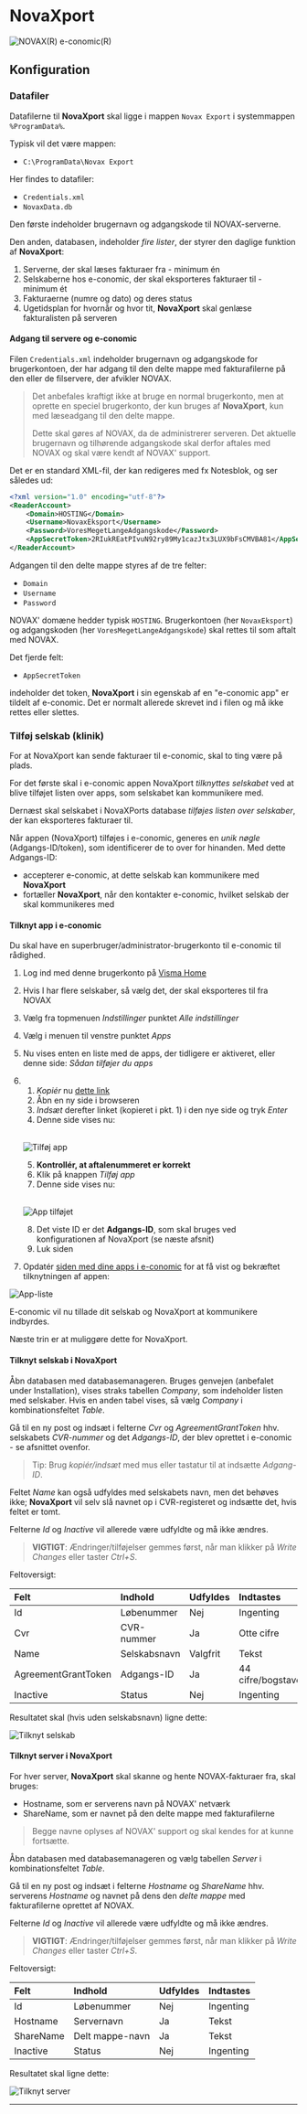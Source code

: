 # NovaXport

![NOVAX(R) e-conomic(R)][Title logos] 


## Konfiguration

### Datafiler

Datafilerne til **NovaXport** skal ligge i mappen `Novax Export` i systemmappen `%ProgramData%`. 

Typisk vil det være mappen:

- `C:\ProgramData\Novax Export`

Her findes to datafiler:

- `Credentials.xml`
- `NovaxData.db`

Den første indeholder brugernavn og adgangskode til NOVAX-serverne.

Den anden, databasen, indeholder *fire lister*, der styrer den daglige funktion af **NovaXport**:

1. Serverne, der skal læses fakturaer fra - minimum én
2. Selskaberne hos e-conomic, der skal eksporteres fakturaer til - minimum ét
3. Fakturaerne (numre og dato) og deres status
4. Ugetidsplan for hvornår og hvor tit, **NovaXport** skal genlæse fakturalisten på serveren


#### Adgang til servere og e-conomic

Filen `Credentials.xml` indeholder brugernavn og adgangskode for brugerkontoen, der har adgang til den delte mappe med fakturafilerne på den eller de filservere, der afvikler NOVAX.

> Det anbefales kraftigt ikke at bruge en normal brugerkonto, men at oprette en speciel brugerkonto, der kun bruges af **NovaXport**, kun med læseadgang til den delte mappe.
>
> Dette skal gøres af NOVAX, da de administrerer serveren. Det aktuelle brugernavn og tilhørende adgangskode skal derfor aftales med NOVAX og skal være kendt af NOVAX' support.

Det er en standard XML-fil, der kan redigeres med fx Notesblok, og ser således ud:

```xml
<?xml version="1.0" encoding="utf-8"?>
<ReaderAccount>
    <Domain>HOSTING</Domain>
    <Username>NovaxEksport</Username>
    <Password>VoresMegetLangeAdgangskode</Password>
    <AppSecretToken>2RIukREatPIvuN92ry89My1cazJtx3LUX9bFsCMVBA81</AppSecretToken>
</ReaderAccount>
```

Adgangen til den delte mappe styres af de tre felter:

- `Domain`
- `Username`
- `Password`

NOVAX' domæne hedder typisk `HOSTING`. Brugerkontoen (her `NovaxEksport`) og adgangskoden (her `VoresMegetLangeAdgangskode`) skal rettes til som aftalt med NOVAX.

Det fjerde felt:

- `AppSecretToken`

indeholder det token, **NovaXport** i sin egenskab af en "e-conomic app" er tildelt af e-conomic. Det er normalt allerede skrevet ind i filen og må ikke rettes eller slettes.

### Tilføj selskab (klinik)

For at NovaXport kan sende fakturaer til e-conomic, skal to ting være på plads.

For det første skal i e-conomic appen NovaXport *tilknyttes selskabet* ved at blive tilføjet listen over apps, som selskabet kan kommunikere med.

Dernæst skal selskabet i NovaXPorts database *tilføjes listen over selskaber*, der kan eksporteres fakturaer til.

Når appen (NovaXport) tilføjes i e-conomic, generes en *unik nøgle* (Adgangs-ID/token), som identificerer de to over for hinanden. Med dette Adgangs-ID:

- accepterer e-conomic, at dette selskab kan kommunikere med **NovaXport**
- fortæller **NovaXport**, når den kontakter e-conomic, hvilket selskab der skal kommunikeres med 

#### Tilknyt app i e-conomic

Du skal have en superbruger/administrator-brugerkonto til e-conomic til rådighed.

1. Log ind med denne brugerkonto på [Visma Home][Visma home]
3. Hvis I har flere selskaber, så vælg det, der skal eksporteres til fra NOVAX
4. Vælg fra topmenuen *Indstillinger* punktet *Alle indstillinger*
5. Vælg i menuen til venstre punktet *Apps*
6. Nu vises enten en liste med de apps, der tidligere er aktiveret, eller denne side: *Sådan tilføjer du apps*

7.  1. *Kopiér* nu [dette link][App link]
    2. Åbn en ny side i browseren
    3. *Indsæt* derefter linket (kopieret i pkt. 1) i den nye side og tryk *Enter*
    4. Denne side vises nu:

    <br>![Tilføj app][Attach app]<br>
    
    5. **Kontrollér, at aftalenummeret er korrekt**
    6. Klik på knappen *Tilføj app*
    7. Denne side vises nu:

    <br>![App tilføjet][Attached app]<br>

    8. Det viste ID er det **Adgangs-ID**, som skal bruges ved konfigurationen af NovaXport (se næste afsnit)
    9. Luk siden

8. Opdatér [siden med dine apps i e-conomic][EC extensions] for at få vist og bekræftet tilknytningen af appen:

![App-liste][App list]

E-conomic vil nu tillade dit selskab og NovaXport at kommunikere indbyrdes.

Næste trin er at muliggøre dette for NovaXport.

#### Tilknyt selskab i NovaXport

Åbn databasen med databasemanageren. Bruges genvejen (anbefalet under Installation), vises straks tabellen *Company*, som indeholder listen med selskaber. Hvis en anden tabel vises, så vælg *Company* i kombinationsfeltet *Table*.

Gå til en ny post og indsæt i felterne *Cvr* og *AgreementGrantToken* hhv. selskabets *CVR-nummer* og det *Adgangs-ID*, der blev oprettet i e-conomic - se afsnittet ovenfor.

> Tip: Brug *kopiér/indsæt* med mus eller tastatur til at indsætte *Adgang-ID*.

Feltet *Name* kan også udfyldes med selskabets navn, men det behøves ikke; **NovaXport** vil selv slå navnet op i CVR-registeret og indsætte det, hvis feltet er tomt.

Felterne *Id* og *Inactive* vil allerede være udfyldte og må ikke ændres. 

> **VIGTIGT**: Ændringer/tilføjelser gemmes først, når man klikker på *Write Changes* eller taster *Ctrl+S*.

Feltoversigt:

| Felt                | Indhold      | Udfyldes | Indtastes          |
| :------------------ | :----------- | :------- | :----------------- |
| Id                  | Løbenummer   | Nej      | Ingenting          |
| Cvr                 | CVR-nummer   | Ja       | Otte cifre         |
| Name                | Selskabsnavn | Valgfrit | Tekst              |
| AgreementGrantToken | Adgangs-ID   | Ja       | 44 cifre/bogstaver |
| Inactive            | Status       | Nej      | Ingenting          |

Resultatet skal (hvis uden selskabsnavn) ligne dette:

![Tilknyt selskab][New company]

#### Tilknyt server i NovaXport

For hver server, **NovaXport** skal skanne og hente NOVAX-fakturaer fra, skal bruges:

- Hostname, som er serverens navn på NOVAX' netværk
- ShareName, som er navnet på den delte mappe med fakturafilerne

> Begge navne oplyses af NOVAX' support og skal kendes for at kunne fortsætte.

Åbn databasen med databasemanageren og vælg tabellen *Server* i kombinationsfeltet *Table*.

Gå til en ny post og indsæt i felterne *Hostname* og *ShareName* hhv. serverens *Hostname* og navnet på dens den *delte mappe* med fakturafilerne oprettet af NOVAX.

Felterne *Id* og *Inactive* vil allerede være udfyldte og må ikke ændres. 

> **VIGTIGT**: Ændringer/tilføjelser gemmes først, når man klikker på *Write Changes* eller taster *Ctrl+S*.

Feltoversigt:

| Felt             | Indhold         | Udfyldes | Indtastes          |
| :--------------- | :-------------- | :------- | :----------------- |
| Id               | Løbenummer      | Nej      | Ingenting          |
| Hostname         | Servernavn      | Ja       | Tekst              |
| ShareName        | Delt mappe-navn | Ja       | Tekst              |
| Inactive         | Status          | Nej      | Ingenting          |

Resultatet skal ligne dette:

![Tilknyt server][New server]
<hr>

[Cactus Data logo]: images/cactuslogopale.png
[Title logos]: images/Novax-e-conomic%20200.png
[Attach app]: images/ec-apps-001.png
[Attached app]: images/ec-apps-002.png
[App list]: images/ec-apps-003.png
[Data flow]: images/NovaXport%20Diagram.drawio%2024.png
[New company]: images/NewCompany.png
[New server]: images/NewServer.png
[EC extensions]: https://secure.e-conomic.com/settings/extensions/apps
[App link]: https://secure.e-conomic.com/secure/api1/requestaccess.aspx?appPublicToken=ToVYPF4QxTW73TcmtKPZtQCTwjKJlAwu0cPn3LEOE201
[Visma home]: https://connect.visma.com/